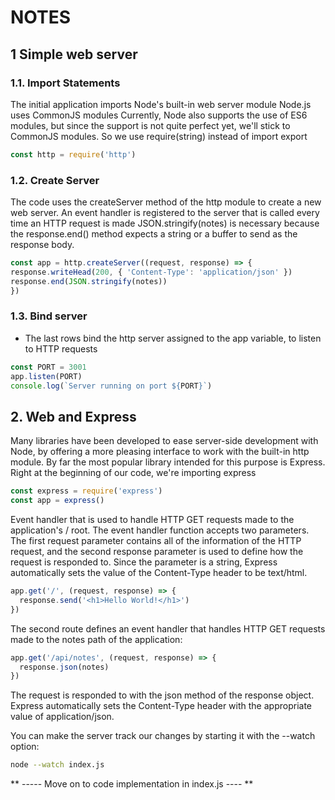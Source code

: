 # NOTES

## 1 Simple web server

### 1.1. Import Statements
The initial application imports Node's built-in web server module
Node.js uses CommonJS modules
Currently, Node also supports the use of ES6 modules, but since the support is not quite perfect yet, we'll stick to CommonJS modules.
So we use require(string) instead of import export 

```js
const http = require('http')
```

### 1.2. Create Server
The code uses the createServer method of the http module to create a new web server.
An event handler is registered to the server that is called every time an HTTP request is made 
JSON.stringify(notes) is necessary because the response.end() method expects a string or a buffer to send as the response body.

```js
const app = http.createServer((request, response) => {
response.writeHead(200, { 'Content-Type': 'application/json' })
response.end(JSON.stringify(notes))
})
```

### 1.3. Bind server
- The last rows bind the http server assigned to the app variable, to listen to HTTP requests

```js
const PORT = 3001
app.listen(PORT)
console.log(`Server running on port ${PORT}`)
```

## 2. Web and Express

Many libraries have been developed to ease server-side development with Node, by offering a more pleasing interface to work with the built-in http module.
By far the most popular library intended for this purpose is Express.
Right at the beginning of our code, we're importing express
```js
const express = require('express')
const app = express()
```

Event handler that is used to handle HTTP GET requests made to the application's / root.
The event handler function accepts two parameters. The first request parameter contains all of the information of the HTTP request, and the second response parameter is used to define how the request is responded to.
Since the parameter is a string, Express automatically sets the value of the Content-Type header to be text/html.
```js
app.get('/', (request, response) => {
  response.send('<h1>Hello World!</h1>')
})
```

The second route defines an event handler that handles HTTP GET requests made to the notes path of the application:
```js
app.get('/api/notes', (request, response) => {
  response.json(notes)
})
```
The request is responded to with the json method of the response object.
Express automatically sets the Content-Type header with the appropriate value of application/json.

You can make the server track our changes by starting it with the --watch option:
```sh
node --watch index.js
```

** ----- Move on to code implementation in index.js ---- **
